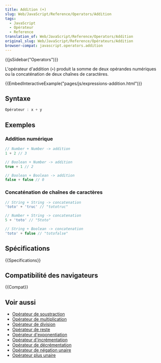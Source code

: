 ```yaml
---
title: Addition (+)
slug: Web/JavaScript/Reference/Operators/Addition
tags:
  - JavaScript
  - Opérateur
  - Reference
translation_of: Web/JavaScript/Reference/Operators/Addition
original_slug: Web/JavaScript/Reference/Opérateurs/Addition
browser-compat: javascript.operators.addition
---
```

{{jsSidebar("Operators")}}

L'opérateur d'addition (`+`) produit la somme de deux opérandes numériques ou la concaténation de deux chaînes de caractères.

{{EmbedInteractiveExample("pages/js/expressions-addition.html")}}

## Syntaxe

```js
Opérateur : x + y
```

## Exemples

### Addition numérique

```js
// Number + Number -> addition
1 + 2 // 3

// Boolean + Number -> addition
true + 1 // 2

// Boolean + Boolean -> addition
false + false // 0
```

### Concaténation de chaînes de caractères

```js
// String + String -> concatenation
'toto' + 'truc' // "tototruc"

// Number + String -> concatenation
5 + 'toto' // "5toto"

// String + Boolean -> concatenation
'toto' + false // "totofalse"
```

## Spécifications

{{Specifications}}

## Compatibilité des navigateurs

{{Compat}}

## Voir aussi

- [Opérateur de soustraction](/fr/docs/Web/JavaScript/Reference/Operators/Subtraction)
- [Opérateur de multiplication](/fr/docs/Web/JavaScript/Reference/Operators/Multiplication)
- [Opérateur de division](/fr/docs/Web/JavaScript/Reference/Operators/Division)
- [Opérateur de reste](/fr/docs/Web/JavaScript/Reference/Operators/Remainder)
- [Opérateur d'exponentiation](/fr/docs/Web/JavaScript/Reference/Operators/Exponentiation)
- [Opérateur d'incrémentation](/fr/docs/Web/JavaScript/Reference/Operators/Increment)
- [Opérateur de décrémentation](/fr/docs/Web/JavaScript/Reference/Operators/Decrement)
- [Opérateur de négation unaire](/fr/docs/Web/JavaScript/Reference/Operators/Unary_negation)
- [Opérateur plus unaire](/fr/docs/Web/JavaScript/Reference/Operators/Unary_plus)

